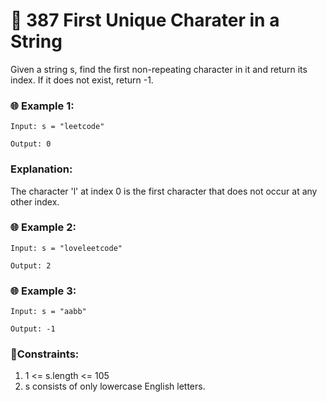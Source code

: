 # 🧠 387 First Unique Charater in a String

Given a string s, find the first non-repeating character in it and return its index. If it does not exist, return -1.

 

### 🌐 Example 1:

```
Input: s = "leetcode"

Output: 0
```

### Explanation:

The character 'l' at index 0 is the first character that does not occur at any other index.

### 🌐 Example 2:

```
Input: s = "loveleetcode"

Output: 2
```

### 🌐 Example 3:

```
Input: s = "aabb"

Output: -1
```
 

### 🍁Constraints:

1. 1 <= s.length <= 105
2. s consists of only lowercase English letters.
